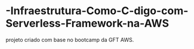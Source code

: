 # -Infraestrutura-Como-C-digo-com-Serverless-Framework-na-AWS
projeto criado com base no bootcamp da GFT AWS.

